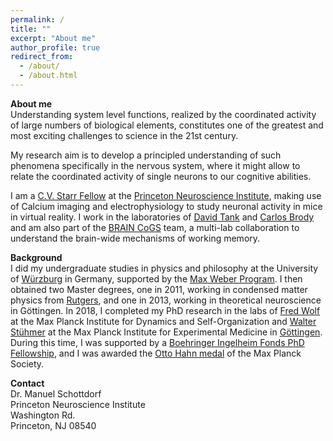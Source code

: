 ```yaml
---
permalink: /
title: ""
excerpt: "About me"
author_profile: true
redirect_from: 
  - /about/
  - /about.html
---
```


**About me**<br />
Understanding system level functions, realized by the coordinated activity of large numbers of biological elements, constitutes one of the greatest and most exciting challenges to science in the 21st century.

My research aim is to develop a principled understanding of such phenomena specifically in the nervous system, where it might allow to relate the coordinated activity of single neurons to our cognitive abilities.

I am a [C.V. Starr Fellow](https://pni.princeton.edu/opportunities/cv-starr-fellow-opportunities) at the [Princeton Neuroscience Institute](https://pni.princeton.edu/directory/manuel-schottdorf), making use of Calcium imaging and electrophysiology to study neuronal activity in mice in virtual reality. I work in the laboratories of [David Tank](https://pni.princeton.edu/faculty/david-tank) and [Carlos Brody](https://pni.princeton.edu/faculty/carlos-brody) and am also part of the [BRAIN CoGS](https://www.braincogs.org/) team, a multi-lab collaboration to understand the brain-wide mechanisms of working memory. 

**Background**<br />
I did my undergraduate studies in physics and philosophy at the University of [Würzburg](https://www.physik.uni-wuerzburg.de/en/tp3/personen/ehemalige/m-sc-manuel-schottdorf/) in Germany, supported by the [Max Weber Program](https://www.elitenetzwerk.bayern.de/en/home/funding-programs/max-weber-program). I then obtained two Master degrees, one in 2011, working in condensed matter physics from [Rutgers](http://cgisvr.physics.rutgers.edu/cgi-bin/physdb/genpip.pl?Schottdorf), and one in 2013, working in theoretical neuroscience in Göttingen. In 2018, I completed my PhD research in the labs of [Fred Wolf](https://www.uni-goettingen.de/en/58058.html) at the Max Planck Institute for Dynamics and Self-Organization and [Walter Stühmer](https://www.mpg.de/390599/experimentelle_medizin_wissM3) at the Max Planck Institute for Experimental Medicine in [Göttingen](https://www.ds.mpg.de/staff/20433). During this time, I was supported by a [Boehringer Ingelheim Fonds PhD Fellowship](https://www.bifonds.de/index.html), and I was awarded the [Otto Hahn medal](https://www.mpg.de/prizes/otto-hahn-medal) of the Max Planck Society.<br />

**Contact**<br />
Dr. Manuel Schottdorf <br />
Princeton Neuroscience Institute<br />
Washington Rd.<br />
Princeton, NJ 08540